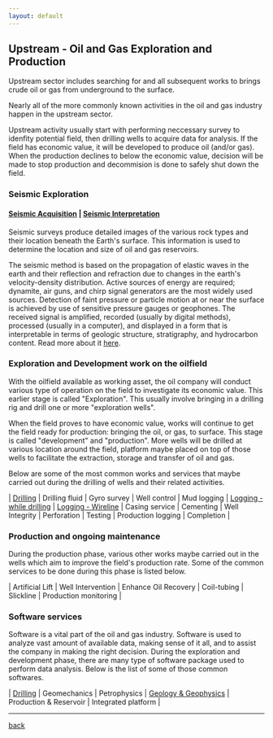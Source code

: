 ```yaml
---
layout: default
---
```


## Upstream - Oil and Gas Exploration and Production

Upstream sector includes searching for and all subsequent works to brings crude oil or gas from underground to the surface.

Nearly all of the more commonly known activities in the oil and gas industry happen in the upstream sector. 

Upstream activity usually start with performing neccessary survey to idenfity potential field, then drilling wells to acquire data for analysis. If the field has economic value, it will be developed to produce oil (and/or gas). When the production declines to below the economic value, decision will be made to stop production and decommision is done to safely shut down the field.

### Seismic Exploration

#### [Seismic Acquisition](./seismicsurvey.html)		|		[Seismic Interpretation](./seismicinterpretation.html)

Seismic surveys produce detailed images of the various rock types and their location beneath the Earth's surface. This information is used to determine the location and size of oil and gas reservoirs.

The seismic method is based on the propagation of elastic waves in the earth and their reflection and refraction due to changes in the earth's velocity-density distribution. Active sources of energy are required; dynamite, air guns, and chirp signal generators are the most widely used sources. 
Detection of faint pressure or particle motion at or near the surface is achieved by use of sensitive pressure gauges or geophones. The received signal is amplified, recorded (usually by digital methods), processed (usually in a computer), and displayed in a form that is interpretable in terms of geologic structure, stratigraphy, and hydrocarbon content. Read more about it [here](https://en.wikipedia.org/wiki/Reflection_seismology).

### Exploration and Development work on the oilfield

With the oilfield available as working asset, the oil company will conduct various type of operation on the field to investigate its economic value. This earlier stage is called "Exploration". This usually involve bringing in a drilling rig and drill one or more "exploration wells".

When the field proves to have economic value, works will continue to get the field ready for production: bringing the oil, or gas, to surface. This stage is called "development" and "production". More wells will be drilled at various location around the field, platform maybe placed on top of those wells to facilitate the extraction, storage and transfer of oil and gas.

Below are some of the most common works and services that maybe carried out during the drilling of wells and their related activities.

| [Drilling](../subpages/drilling.html) | Drilling fluid | Gyro survey | Well control
| Mud logging | [Logging - while drilling](../subpages/lwd.html) | [Logging - Wireline](../subpages/wireline.html)
| Casing service | Cementing | Well Integrity | Perforation
| Testing | Production logging | Completion |

### Production and ongoing maintenance

During the production phase, various other works maybe carried out in the wells which aim to improve the field's production rate. Some of the common services to be done during this phase is listed below.

| Artificial Lift | Well Intervention | Enhance Oil Recovery
| Coil-tubing | Slickline | Production monitoring |

### Software services

Software is a vital part of the oil and gas industry. Software is used to analyze vast amount of available data, making sense of it all, and to assist the company in making the right decision. During the exploration and development phase, there are many type of software package used to perform data analysis. Below is the list of some of those common softwares.

| [Drilling](../subpages/drilling_software.html) | Geomechanics | Petrophysics
| [Geology & Geophysics](../subpages/g&g_software1.html) | Production & Reservoir | Integrated platform |



* * *

[back](../)

